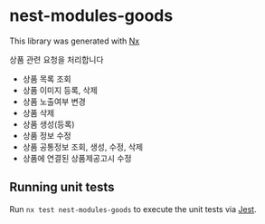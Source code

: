 # nest-modules-goods

This library was generated with [Nx](https://nx.dev)

상품 관련 요청을 처리합니다
- 상품 목록 조회
- 상품 이미지 등록, 삭제
- 상품 노출여부 변경
- 상품 삭제
- 상품 생성(등록)
- 상품 정보 수정
- 상품 공통정보 조회, 생성, 수정, 삭제
- 상품에 연결된 상품제공고시 수정


## Running unit tests

Run `nx test nest-modules-goods` to execute the unit tests via [Jest](https://jestjs.io).
